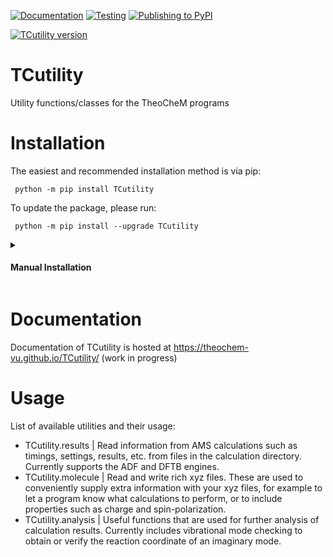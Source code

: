[![Documentation](https://github.com/TheoChem-VU/TCutility/actions/workflows/build_docs.yml/badge.svg)](https://github.com/TheoChem-VU/TCutility/actions/workflows/build_docs.yml) [![Testing](https://github.com/TheoChem-VU/TCutility/actions/workflows/build_python_versions.yml/badge.svg)](https://github.com/TheoChem-VU/TCutility/actions/workflows/build_python_versions.yml) [![Publishing to PyPI](https://github.com/TheoChem-VU/TCutility/actions/workflows/pypi_publish.yml/badge.svg?branch=main)](https://github.com/TheoChem-VU/TCutility/actions/workflows/pypi_publish.yml)


[![TCutility version](https://badge.fury.io/py/TCutility.svg)](https://pypi.org/project/TCutility/)

# TCutility
Utility functions/classes for the TheoCheM programs

# Installation
The easiest and recommended installation method is via pip:

``` python -m pip install TCutility```

To update the package, please run:

``` python -m pip install --upgrade TCutility```

<details>
<summary><h4>Manual Installation</h4></summary>
The following is for people who would like to install the repository themselves. For example, to edit and/or contribute code to the project.
  
First clone this repository: 

``` git clone https://github.com/TheoChem-VU/TCutility.git ```

Then move into the new directory and install the package:

```
cd TCutility
python -m pip install --upgrade build 
python -m build 
python -m pip install -e .
```

To get new updates, simply run:

``` git pull ```

</details>

# Documentation
Documentation of TCutility is hosted at https://theochem-vu.github.io/TCutility/ (work in progress)

# Usage
List of available utilities and their usage:
- TCutility.results | Read information from AMS calculations such as timings, settings, results, etc. from files in the calculation directory. Currently supports the ADF and DFTB engines.
- TCutility.molecule | Read and write rich xyz files. These are used to conveniently supply extra information with your xyz files, for example to let a program know what calculations to perform, or to include properties such as charge and spin-polarization.
- TCutility.analysis | Useful functions that are used for further analysis of calculation results. Currently includes vibrational mode checking to obtain or verify the reaction coordinate of an imaginary mode.

